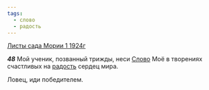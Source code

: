 ```yaml
---
tags:
  - слово
  - радость
---
```


[Листы сада Мории 1 1924г](https://127.0.0.1:4002/agni/1924)

___48___
Мой ученик, позванный трижды, неси [Слово](../../../tags/#слово) Моё в творениях счастливых на [радость](../../../tags/#радость) сердец мира.   

Ловец, иди победителем.   

